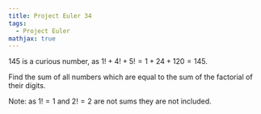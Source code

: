 ```yaml
---
title: Project Euler 34
tags:
  - Project Euler
mathjax: true
---
```

<escape><!-- more --></escape>

$145$ is a curious number, as $1! + 4! + 5! = 1 + 24 + 120 = 145$.

Find the sum of all numbers which are equal to the sum of the factorial of their digits.

Note: as $1! = 1$ and $2! = 2$ are not sums they are not included.

